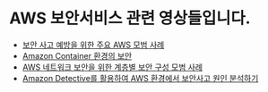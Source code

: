 # AWS 보안서비스 관련 영상들입니다.
* [보안 사고 예방을 위한 주요 AWS 모범 사례](https://youtu.be/KGibV5yV9U8?si=Smmgm9olMzQla5G2)
* [Amazon Container 환경의 보안](https://youtu.be/NoCh_GFudiM?si=gHqYDsCXXkKBO4Xg)
* [AWS 네트워크 보안을 위한 계층별 보안 구성 모범 사례](https://youtu.be/r84IuPv_4TI?si=Ot7JJsEiNmF3gI18)
* [Amazon Detective를 활용하여 AWS 환경에서 보안사고 원인 분석하기](https://youtu.be/h4Q8t1OZCsU?si=U0jaF2faatao-kW-)
